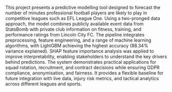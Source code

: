This project presents a predictive modelling tool designed to forecast the number of minutes professional football players are likely to play in competitive leagues such as EFL League One. Using a two-pronged data approach, the model combines publicly available event data from StatsBomb with private club information on fitness, training, and performance ratings from Lincoln City FC. The pipeline integrates preprocessing, feature engineering, and a range of machine learning algorithms, with LightGBM achieving the highest accuracy (88.34% variance explained). SHAP feature importance analysis was applied to improve interpretability, enabling stakeholders to understand the key drivers behind predictions. The system demonstrates practical applications for squad rotation, recruitment, and contract decisions while ensuring GDPR compliance, anonymisation, and fairness. It provides a flexible baseline for future integration with live data, injury risk metrics, and tactical analytics across different leagues and sports.
